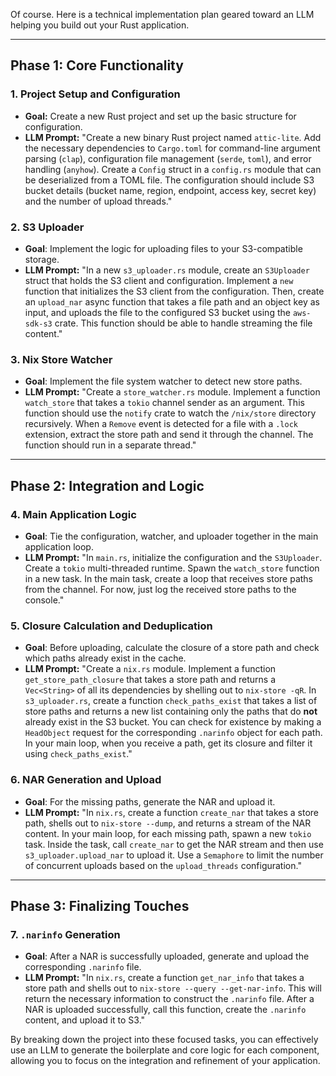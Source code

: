 Of course. Here is a technical implementation plan geared toward an LLM helping you build out your Rust application.

***

## Phase 1: Core Functionality

### 1. Project Setup and Configuration
- **Goal:** Create a new Rust project and set up the basic structure for configuration.
- **LLM Prompt:** "Create a new binary Rust project named `attic-lite`. Add the necessary dependencies to `Cargo.toml` for command-line argument parsing (`clap`), configuration file management (`serde`, `toml`), and error handling (`anyhow`). Create a `Config` struct in a `config.rs` module that can be deserialized from a TOML file. The configuration should include S3 bucket details (bucket name, region, endpoint, access key, secret key) and the number of upload threads."

### 2. S3 Uploader
- **Goal**: Implement the logic for uploading files to your S3-compatible storage.
- **LLM Prompt:** "In a new `s3_uploader.rs` module, create an `S3Uploader` struct that holds the S3 client and configuration. Implement a `new` function that initializes the S3 client from the configuration. Then, create an `upload_nar` async function that takes a file path and an object key as input, and uploads the file to the configured S3 bucket using the `aws-sdk-s3` crate. This function should be able to handle streaming the file content."

### 3. Nix Store Watcher
- **Goal**: Implement the file system watcher to detect new store paths.
- **LLM Prompt:** "Create a `store_watcher.rs` module. Implement a function `watch_store` that takes a `tokio` channel sender as an argument. This function should use the `notify` crate to watch the `/nix/store` directory recursively. When a `Remove` event is detected for a file with a `.lock` extension, extract the store path and send it through the channel. The function should run in a separate thread."

***

## Phase 2: Integration and Logic

### 4. Main Application Logic
- **Goal**: Tie the configuration, watcher, and uploader together in the main application loop.
- **LLM Prompt:** "In `main.rs`, initialize the configuration and the `S3Uploader`. Create a `tokio` multi-threaded runtime. Spawn the `watch_store` function in a new task. In the main task, create a loop that receives store paths from the channel. For now, just log the received store paths to the console."

### 5. Closure Calculation and Deduplication
- **Goal**: Before uploading, calculate the closure of a store path and check which paths already exist in the cache.
- **LLM Prompt:** "Create a `nix.rs` module. Implement a function `get_store_path_closure` that takes a store path and returns a `Vec<String>` of all its dependencies by shelling out to `nix-store -qR`. In `s3_uploader.rs`, create a function `check_paths_exist` that takes a list of store paths and returns a new list containing only the paths that do **not** already exist in the S3 bucket. You can check for existence by making a `HeadObject` request for the corresponding `.narinfo` object for each path. In your main loop, when you receive a path, get its closure and filter it using `check_paths_exist`."

### 6. NAR Generation and Upload
- **Goal**: For the missing paths, generate the NAR and upload it.
- **LLM Prompt:** "In `nix.rs`, create a function `create_nar` that takes a store path, shells out to `nix-store --dump`, and returns a stream of the NAR content. In your main loop, for each missing path, spawn a new `tokio` task. Inside the task, call `create_nar` to get the NAR stream and then use `s3_uploader.upload_nar` to upload it. Use a `Semaphore` to limit the number of concurrent uploads based on the `upload_threads` configuration."

***

## Phase 3: Finalizing Touches

### 7. `.narinfo` Generation
- **Goal**: After a NAR is successfully uploaded, generate and upload the corresponding `.narinfo` file.
- **LLM Prompt:** "In `nix.rs`, create a function `get_nar_info` that takes a store path and shells out to `nix-store --query --get-nar-info`. This will return the necessary information to construct the `.narinfo` file. After a NAR is uploaded successfully, call this function, create the `.narinfo` content, and upload it to S3."

By breaking down the project into these focused tasks, you can effectively use an LLM to generate the boilerplate and core logic for each component, allowing you to focus on the integration and refinement of your application.
